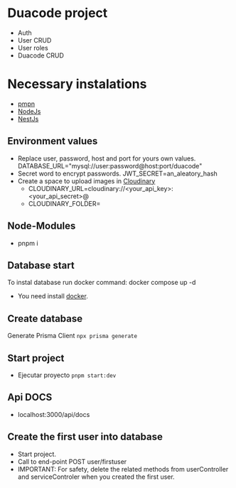# Duacode project

* Auth
* User CRUD
* User roles
* Duacode CRUD

# Necessary instalations

* [pmpn](https://pnpm.io/es/installation)
* [NodeJs](https://nodejs.org/en/download)
* [NestJs](https://docs.nestjs.com/first-steps)

## Environment values

* Replace user, password, host and port for yours own values.
  DATABASE_URL="mysql://user:password@host:port/duacode"
* Secret word to encrypt passwords.
  JWT_SECRET=an_aleatory_hash
* Create a space to upload images in [Cloudinary](https://cloudinary.com/)
  * CLOUDINARY_URL=cloudinary://<your_api_key>:<your_api_secret>@
  * CLOUDINARY_FOLDER=

## Node-Modules

* pnpm i

## Database start

To instal database run docker command: docker compose up -d

* You need install [docker](https://docs.docker.com/engine/install/).

## Create database

Generate Prisma Client `npx prisma generate`

## Start project

* Ejecutar proyecto `pnpm start:dev`

## Api DOCS

* localhost:3000/api/docs

## Create the first user into database

* Start project.
* Call to end-point POST user/firstuser
* IMPORTANT: For safety, delete the related methods from userController and serviceControler when you created the first user.


